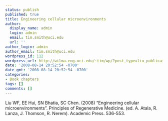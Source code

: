 ```yaml
---
status: publish
published: true
title: Engineering cellular microenvironments
author:
  display_name: admin
  login: admin
  email: tim.smith@uci.edu
  url: ''
author_login: admin
author_email: tim.smith@uci.edu
wordpress_id: 112
wordpress_url: http://wilma.eng.uci.edu/~tim/wp/?post_type=liu_publication&#038;p=112
date: '2008-08-14 20:52:54 -0700'
date_gmt: '2008-08-14 20:52:54 -0700'
categories:
- Book chapters
tags: []
comments: []
---
```

<p>Liu WF, EE Hui, SN Bhatia, SC Chen. (2008) &ldquo;Engineering cellular microenvironments&rdquo;. Principles of Regenerative Medicine. (ed. A. Atala, R. Lanza, J. Thomson, R. Nerem). Academic Press. 536-553.</p>
